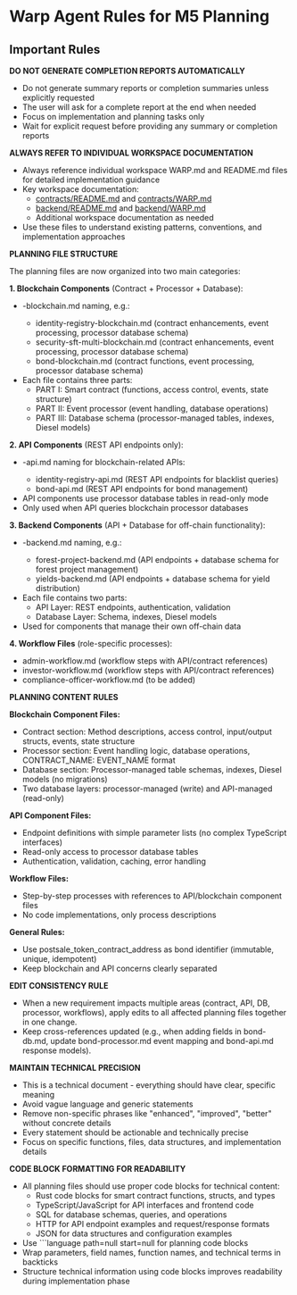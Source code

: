 # Warp Agent Rules for M5 Planning

## Important Rules

**DO NOT GENERATE COMPLETION REPORTS AUTOMATICALLY**

- Do not generate summary reports or completion summaries unless explicitly requested
- The user will ask for a complete report at the end when needed
- Focus on implementation and planning tasks only
- Wait for explicit request before providing any summary or completion reports

**ALWAYS REFER TO INDIVIDUAL WORKSPACE DOCUMENTATION**

- Always reference individual workspace WARP.md and README.md files for detailed implementation guidance
- Key workspace documentation:
  - [contracts/README.md](../contracts/README.md) and [contracts/WARP.md](../contracts/WARP.md)
  - [backend/README.md](../backend/README.md) and [backend/WARP.md](../backend/WARP.md)
  - Additional workspace documentation as needed
- Use these files to understand existing patterns, conventions, and implementation approaches

**PLANNING FILE STRUCTURE**

The planning files are now organized into two main categories:

**1. Blockchain Components** (Contract + Processor + Database):
- <FUNCTIONALITY>-blockchain.md naming, e.g.:
  - identity-registry-blockchain.md (contract enhancements, event processing, processor database schema)
  - security-sft-multi-blockchain.md (contract enhancements, event processing, processor database schema)
  - bond-blockchain.md (contract functions, event processing, processor database schema)
- Each file contains three parts:
  - PART I: Smart contract (functions, access control, events, state structure)
  - PART II: Event processor (event handling, database operations)
  - PART III: Database schema (processor-managed tables, indexes, Diesel models)

**2. API Components** (REST API endpoints only):
- <FUNCTIONALITY>-api.md naming for blockchain-related APIs:
  - identity-registry-api.md (REST API endpoints for blacklist queries)
  - bond-api.md (REST API endpoints for bond management)
- API components use processor database tables in read-only mode
- Only used when API queries blockchain processor databases

**3. Backend Components** (API + Database for off-chain functionality):
- <FUNCTIONALITY>-backend.md naming, e.g.:
  - forest-project-backend.md (API endpoints + database schema for forest project management)
  - yields-backend.md (API endpoints + database schema for yield distribution)
- Each file contains two parts:
  - API Layer: REST endpoints, authentication, validation
  - Database Layer: Schema, indexes, Diesel models
- Used for components that manage their own off-chain data

**4. Workflow Files** (role-specific processes):
- admin-workflow.md (workflow steps with API/contract references)
- investor-workflow.md (workflow steps with API/contract references)
- compliance-officer-workflow.md (to be added)

**PLANNING CONTENT RULES**

**Blockchain Component Files:**
- Contract section: Method descriptions, access control, input/output structs, events, state structure
- Processor section: Event handling logic, database operations, CONTRACT_NAME: EVENT_NAME format
- Database section: Processor-managed table schemas, indexes, Diesel models (no migrations)
- Two database layers: processor-managed (write) and API-managed (read-only)

**API Component Files:**
- Endpoint definitions with simple parameter lists (no complex TypeScript interfaces)
- Read-only access to processor database tables
- Authentication, validation, caching, error handling

**Workflow Files:**
- Step-by-step processes with references to API/blockchain component files
- No code implementations, only process descriptions

**General Rules:**
- Use postsale_token_contract_address as bond identifier (immutable, unique, idempotent)
- Keep blockchain and API concerns clearly separated

**EDIT CONSISTENCY RULE**

- When a new requirement impacts multiple areas (contract, API, DB, processor, workflows), apply edits to all affected planning files together in one change.
- Keep cross-references updated (e.g., when adding fields in bond-db.md, update bond-processor.md event mapping and bond-api.md response models).

**MAINTAIN TECHNICAL PRECISION**

- This is a technical document - everything should have clear, specific meaning
- Avoid vague language and generic statements
- Remove non-specific phrases like "enhanced", "improved", "better" without concrete details
- Every statement should be actionable and technically precise
- Focus on specific functions, files, data structures, and implementation details

**CODE BLOCK FORMATTING FOR READABILITY**

- All planning files should use proper code blocks for technical content:
  - Rust code blocks for smart contract functions, structs, and types
  - TypeScript/JavaScript for API interfaces and frontend code  
  - SQL for database schemas, queries, and operations
  - HTTP for API endpoint examples and request/response formats
  - JSON for data structures and configuration examples
- Use \`\`\`language path=null start=null for planning code blocks
- Wrap parameters, field names, function names, and technical terms in backticks
- Structure technical information using code blocks improves readability during implementation phase
